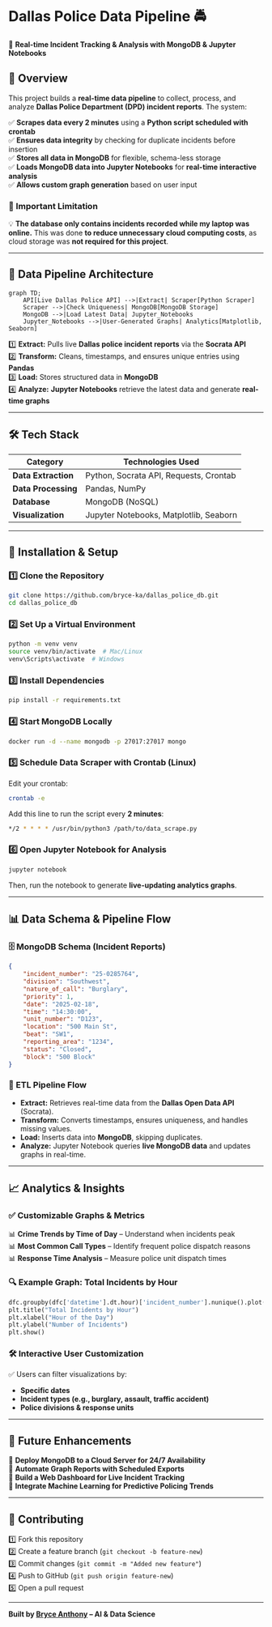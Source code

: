 # **Dallas Police Data Pipeline 🚔**  
🚀 **Real-time Incident Tracking & Analysis with MongoDB & Jupyter Notebooks**  

## **📌 Overview**  
This project builds a **real-time data pipeline** to collect, process, and analyze **Dallas Police Department (DPD) incident reports**. The system:  

✅ **Scrapes data every 2 minutes** using a **Python script scheduled with crontab**  
✅ **Ensures data integrity** by checking for duplicate incidents before insertion  
✅ **Stores all data in MongoDB** for flexible, schema-less storage  
✅ **Loads MongoDB data into Jupyter Notebooks** for **real-time interactive analysis**  
✅ **Allows custom graph generation** based on user input  

### **🛑 Important Limitation**  
💡 **The database only contains incidents recorded while my laptop was online.** This was done **to reduce unnecessary cloud computing costs**, as cloud storage was **not required for this project**.  

---

## **📂 Data Pipeline Architecture**  

```mermaid
graph TD;
    API[Live Dallas Police API] -->|Extract| Scraper[Python Scraper]
    Scraper -->|Check Uniqueness| MongoDB[MongoDB Storage]
    MongoDB -->|Load Latest Data| Jupyter_Notebooks
    Jupyter_Notebooks -->|User-Generated Graphs| Analytics[Matplotlib, Seaborn]
```

1️⃣ **Extract:** Pulls live **Dallas police incident reports** via the **Socrata API**  
2️⃣ **Transform:** Cleans, timestamps, and ensures unique entries using **Pandas**  
3️⃣ **Load:** Stores structured data in **MongoDB**  
4️⃣ **Analyze:** **Jupyter Notebooks** retrieve the latest data and generate **real-time graphs**  

---

## **🛠️ Tech Stack**  

| Category           | Technologies Used |
|--------------------|------------------|
| **Data Extraction** | Python, Socrata API, Requests, Crontab |
| **Data Processing** | Pandas, NumPy |
| **Database** | MongoDB (NoSQL) |
| **Visualization** | Jupyter Notebooks, Matplotlib, Seaborn |

---

## **🚀 Installation & Setup**  

### **1️⃣ Clone the Repository**  
```bash
git clone https://github.com/bryce-ka/dallas_police_db.git
cd dallas_police_db
```

### **2️⃣ Set Up a Virtual Environment**  
```bash
python -m venv venv
source venv/bin/activate  # Mac/Linux
venv\Scripts\activate  # Windows
```

### **3️⃣ Install Dependencies**  
```bash
pip install -r requirements.txt
```

### **4️⃣ Start MongoDB Locally**  
```bash
docker run -d --name mongodb -p 27017:27017 mongo
```

### **5️⃣ Schedule Data Scraper with Crontab (Linux)**  
Edit your crontab:  
```bash
crontab -e
```
Add this line to run the script every **2 minutes**:  
```bash
*/2 * * * * /usr/bin/python3 /path/to/data_scrape.py
```

### **6️⃣ Open Jupyter Notebook for Analysis**  
```bash
jupyter notebook
```
Then, run the notebook to generate **live-updating analytics graphs**.  

---

## **📊 Data Schema & Pipeline Flow**  

### **🗄 MongoDB Schema (Incident Reports)**
```json
{
    "incident_number": "25-0285764",
    "division": "Southwest",
    "nature_of_call": "Burglary",
    "priority": 1,
    "date": "2025-02-18",
    "time": "14:30:00",
    "unit_number": "D123",
    "location": "500 Main St",
    "beat": "SW1",
    "reporting_area": "1234",
    "status": "Closed",
    "block": "500 Block"
}
```

### **📡 ETL Pipeline Flow**  
- **Extract:** Retrieves real-time data from the **Dallas Open Data API** (Socrata).  
- **Transform:** Converts timestamps, ensures uniqueness, and handles missing values.  
- **Load:** Inserts data into **MongoDB**, skipping duplicates.  
- **Analyze:** Jupyter Notebook queries **live MongoDB data** and updates graphs in real-time.  

---

## **📈 Analytics & Insights**  

### **✅ Customizable Graphs & Metrics**  
📊 **Crime Trends by Time of Day** – Understand when incidents peak  
📊 **Most Common Call Types** – Identify frequent police dispatch reasons  
📊 **Response Time Analysis** – Measure police unit dispatch times  

### **🔍 Example Graph: Total Incidents by Hour**  
```python
dfc.groupby(dfc['datetime'].dt.hour)['incident_number'].nunique().plot(kind='bar')
plt.title("Total Incidents by Hour")
plt.xlabel("Hour of the Day")
plt.ylabel("Number of Incidents")
plt.show()
```

### **🛠️ Interactive User Customization**  
✅ Users can filter visualizations by:  
- **Specific dates**  
- **Incident types (e.g., burglary, assault, traffic accident)**  
- **Police divisions & response units**  

---

## **📅 Future Enhancements**  
🔹 **Deploy MongoDB to a Cloud Server for 24/7 Availability**  
🔹 **Automate Graph Reports with Scheduled Exports**  
🔹 **Build a Web Dashboard for Live Incident Tracking**  
🔹 **Integrate Machine Learning for Predictive Policing Trends**  

---

## **🤝 Contributing**  
1️⃣ Fork this repository  
2️⃣ Create a feature branch (`git checkout -b feature-new`)  
3️⃣ Commit changes (`git commit -m "Added new feature"`)  
4️⃣ Push to GitHub (`git push origin feature-new`)  
5️⃣ Open a pull request  

---


**Built by [Bryce Anthony](https://github.com/bryce-ka) – AI & Data Science**  
